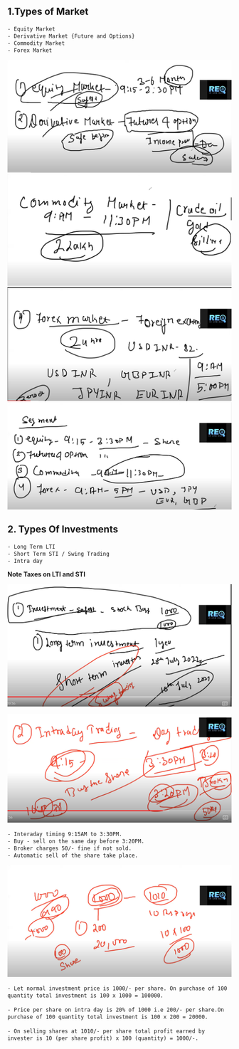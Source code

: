 ## 1.Types of Market
    - Equity Market
    - Derivative Market {Future and Options}
    - Commodity Market
    - Forex Market

![image](images/st1.png)
![image](images/st2.png)
![image](images/st3.png)
![image](images/st4.png)

## 2. Types Of Investments
    - Long Term LTI
    - Short Term STI / Swing Trading
    - Intra day

__Note Taxes on LTI and STI__

![image](images/st5.png)

![image](images/st6.png)

    - Interaday timing 9:15AM to 3:30PM.
    - Buy - sell on the same day before 3:20PM.
    - Broker charges 50/- fine if not sold.
    - Automatic sell of the share take place.

![image](images/st7.png)

    - Let normal investment price is 1000/- per share. On purchase of 100 quantity total investment is 100 x 1000 = 100000.

    - Price per share on intra day is 20% of 1000 i.e 200/- per share.On purchase of 100 quantity total investment is 100 x 200 = 20000.

    - On selling shares at 1010/- per share total profit earned by invester is 10 (per share profit) x 100 (quantity) = 1000/-.